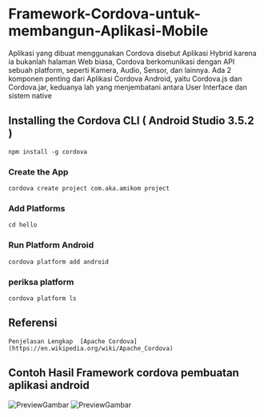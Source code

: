 # Framework-Cordova-untuk-membangun-Aplikasi-Mobile
Aplikasi yang dibuat menggunakan Cordova disebut Aplikasi Hybrid karena ia bukanlah halaman Web biasa, Cordova berkomunikasi dengan API sebuah platform, seperti Kamera, Audio, Sensor, dan lainnya. Ada 2 komponen penting dari Aplikasi Cordova Android, yaitu Cordova.js dan Cordova.jar, keduanya lah yang menjembatani antara User Interface dan sistem native 


## Installing the Cordova CLI ( Android Studio 3.5.2 )
```
npm install -g cordova
```

### Create the App
```
cordova create project com.aka.amikom project
```

### Add Platforms
```
cd hello
```

### Run Platform Android
```
cordova platform add android
```

### periksa platform 
```
cordova platform ls
```

## Referensi 

```
Penjelasan Lengkap  [Apache Cordova](https://en.wikipedia.org/wiki/Apache_Cordova)
```

## Contoh Hasil Framework cordova pembuatan aplikasi android
![PreviewGambar](https://docs.microsoft.com/en-us/visualstudio/cross-platform/tools-for-cordova/samples/media/cordova-samples/startrack.png)
![PreviewGambar](https://user-images.githubusercontent.com/2615468/42951497-316de29a-8b6e-11e8-8ed8-a0a3a93f6f4f.png)




